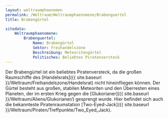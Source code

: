 ```yaml
---
layout: weltraumphaenomen
permalink: /Weltraum/Weltraumphaenomene/Brabenguertel
title: Brabengürtel

sitedata:
    Weltraumphaenomene:
        Brabenguertel:
            Name: Brabengürtel
            Sektor: Freihandelszone
            Beschreibung: Meteoritengürtel
            Politisches: Beliebtes Piratenversteck
---
```




Der Brabengürtel ist ein beliebtes Piratenversteck, da die großen Raumschiffe des [Handelsrats]({{ site.baseurl }}/Weltraum/Freihandelszone/Handelsrat) nicht hineinfliegen können. Der Gürtel besteht aus großen, stabilen Meteoriten und den Überresten eines Planeten, der im ersten Krieg gegen die [Glukorianer]({{ site.baseurl }}/Weltraum/Aliens/Glukorianer/) gesprengt wurde. Hier befindet sich auch die bekannteste Piratenraumstation [Two-Eyed-Jack]({{ site.baseurl }}/Weltraum/Piraten/Treffpunkte/Two_Eyed_Jack).
